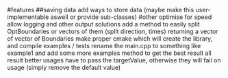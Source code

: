#features
##saving data
add ways to store data (maybe make this user-implementable aswell or provide sub-classes)
#other
optimise for speed
allow logging and other output solutions
add a method to easily split OptBoundaries or vectors of them (split direction, times) returning a vector of vector of Boundaries
make proper cmake which will create the library, and compile examples / tests
rename the main.cpp to something like example1 and add some more examples
method to get the best result
all result better usages have to pass the targetValue, otherwise they will fail on usage (simply remove the default value)
